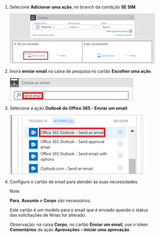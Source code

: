 1. Selecione **Adicionar uma ação**, no branch da condição **SE SIM**.
   
    ![adicionar nova etapa](media/modern-approvals/add-action-after-condition.png)
2. Insira **enviar email** na caixa de pesquisa no cartão **Escolher uma ação**.
   
    ![procurar por ações de email](media/modern-approvals/search-send-email-yes.png)
3. Selecione a ação **Outlook do Office 365 - Enviar um email**:
   
    ![selecione “enviar uma ação de email”](media/modern-approvals/select-send-email-yes.png)
4. Configure o cartão de email para atender às suas necessidades.
   
     >[!NOTE]
     > **Para**, **Assunto** e **Corpo** são necessários.
     >
     >
   
     Este cartão é um modelo para o email que é enviado quando o status das solicitações de férias for alterado.
   
     Observação: na caixa **Corpo**, no cartão **Enviar um email**, use o token **Comentários** da ação **Aprovações – iniciar uma aprovação**.

